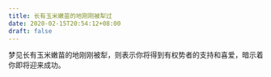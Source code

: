 ```yaml
---
title: 长有玉米嫩苗的地刚刚被犁过
date: 2020-02-15T20:54:12+08:00
draft: false
---
```


梦见长有玉米嫩苗的地刚刚被犁，则表示你将得到有权势者的支持和喜爱，暗示着你即将迎来成功。

